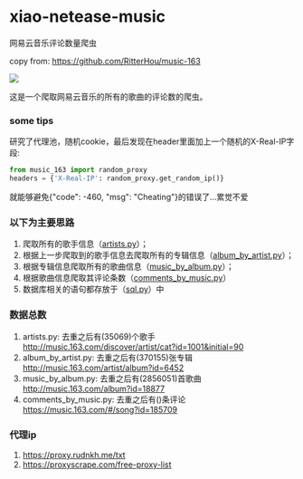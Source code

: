 # xiao-netease-music
网易云音乐评论数量爬虫

copy from: https://github.com/RitterHou/music-163

![](https://img.shields.io/badge/Python-3.5.2-blue.svg)

这是一个爬取网易云音乐的所有的歌曲的评论数的爬虫。

### some tips
研究了代理池，随机cookie，最后发现在header里面加上一个随机的X-Real-IP字段: 
```python
from music_163 import random_proxy
headers = {'X-Real-IP': random_proxy.get_random_ip()}
```
就能够避免{"code": -460, "msg": "Cheating"}的错误了...累觉不爱

### 以下为主要思路
1. 爬取所有的歌手信息（[artists.py](music_163/artists.py)）；
2. 根据上一步爬取到的歌手信息去爬取所有的专辑信息（[album_by_artist.py](music_163/album_by_artist.py)）；
3. 根据专辑信息爬取所有的歌曲信息（[music_by_album.py](music_163/music_by_album.py)）；
4. 根据歌曲信息爬取其评论条数（[comments_by_music.py](music_163/comments_by_music.py)）
5. 数据库相关的语句都存放于（[sql.py](music_163/sql.py)）中


### 数据总数
1. artists.py: 去重之后有(35069)个歌手
http://music.163.com/discover/artist/cat?id=1001&initial=90
1. album_by_artist.py: 去重之后有(370155)张专辑
http://music.163.com/artist/album?id=6452
1. music_by_album.py: 去重之后有(2856051)首歌曲
http://music.163.com/album?id=18877
1. comments_by_music.py: 去重之后有()条评论
https://music.163.com/#/song?id=185709

### 代理ip
1. https://proxy.rudnkh.me/txt
1. https://proxyscrape.com/free-proxy-list
